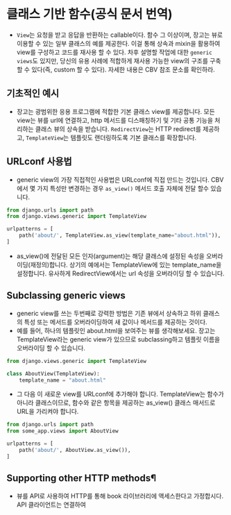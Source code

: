 # 클래스 기반 함수(공식 문서 번역)
- `View`는 요청을 받고 응답을 반환하는 callable이다. 함수 그 이상이며, 장고는 뷰로 이용할 수 있는 일부 클래스의 예를 제공한다. 이걸 통해 상속과 mixin을 활용하여 view를 구성하고 코드를 재사용 할 수 있다. 차후 설명할 작업에 대한 `generic views`도 있지만, 당신의 유용 사례에 적합하게 재사용 가능한 view의 구조를 구축할 수 있다(즉, custom 할 수 있다). 자세한 내용은 CBV 참조 문소를 확인하라.  

## 기초적인 예시
- 장고는 광범위한 응용 프로그램에 적합한 기본 클래스 view를 제공합니다. 모든 view는 뷰를 url에 연결하고, http 메서드를 디스패칭하기 및 기타 공통 기능을 처리하는 클래스 뷰의 상속을 받습니다. `RedirectView`는 HTTP redirect를 제공하고, `TemplateView`는 템플릿도 랜더링하도록 기본 클래스를 확장합니다.

## URLconf 사용법
- generic view의 가장 직접적인 사용법은 URLconf에 직접 만드는 것입니다. CBV에서 몇 가지 특성만 변경하는 경우 `as_view()` 메서드 호출 자체에 전달 할수 있습니다.
```python
from django.urls import path
from django.views.generic import TemplateView

urlpatterns = [
    path('about/', TemplateView.as_view(template_name="about.html")),
]
```
- as_view()에 전달된 모든 인자(argument)는 해당 클래스에 설정된 속성을 오버라이딩(재정의)합니다. 상기의 예에서는 TemplateView에 있는 template_name을 설정합니다. 유사하게 RedirectView에서는 url 속성을 오버라이딩 할 수 있습니다. 

## Subclassing generic views
- generic view를 쓰는 두번째로 강력한 방법은 기존 뷰에서 상속하고 하위 클래스의 특성 또는 메서드를 오버라이딩하여 새 값이나 메서드를 제공하는 것이다.
- 예를 들어, 하나의 템플릿인 about.html을 보여주는 뷰를 생각해보세요. 장고는 TemplateView라는 generic view가 있으므로 subclassing하고 템플릿 이름을 오버라이딩 할 수 있습니다.
```python
from django.views.generic import TemplateView

class AboutView(TemplateView):
    template_name = "about.html"
```
- 그 다음 이 새로운 view를 URLconf에 추가해야 합니다. TemplateView는 함수가 아니라 클래스이므로, 함수와 같은 항목을 제공하는 as_view() 클래스 매서드로 URL을 가리켜야 합니다.
```python
from django.urls import path
from some_app.views import AboutView

urlpatterns = [
    path('about/', AboutView.as_view()),
]
```

## Supporting other HTTP methods¶
- 뷰를 API로 사용하여 HTTP를 통해 book 라이브러리에 액세스한다고 가정합시다. API 클라이언트는 연결하여 